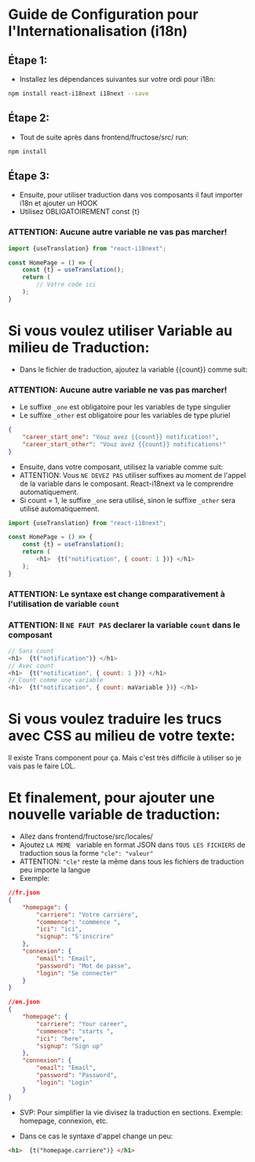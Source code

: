 # Guide de Configuration pour l'Internationalisation (i18n)

## Étape 1: 
- Installez les dépendances suivantes sur votre ordi pour i18n:

```bash
npm install react-i18next i18next --save
```

## Étape 2:
- Tout de suite après dans frontend/fructose/src/ run:
```bash 
npm install
```

## Étape 3:
- Ensuite, pour utiliser traduction dans vos composants il faut importer i18n et  ajouter un HOOK
- Utilisez OBLIGATOIREMENT const {t}
### ATTENTION: Aucune autre variable ne vas pas marcher!

```javascript
import {useTranslation} from "react-i18next";

const HomePage = () => {
    const {t} = useTranslation();
    return (
        // Votre code ici
    );
}
```
# Si vous voulez utiliser Variable au milieu de Traduction:
- Dans le fichier de traduction, ajoutez la variable {{count}} comme suit:
### ATTENTION: Aucune autre variable ne vas pas marcher!
- Le suffixe ```_one``` est obligatoire pour les variables de type singulier
- Le suffixe ```_other``` est obligatoire pour les variables de type pluriel

```json
{
    "career_start_one": "Vouz avez {{count}} notification!",
    "career_start_other": "Vouz avez {{count}} notifications!"
}
```
- Ensuite, dans votre composant, utilisez la variable comme suit:
- ATTENTION: Vous ```NE DEVEZ PAS``` utiliser suffixes au moment de l'appel de la variable dans le composant. React-i18next va le comprendre automatiquement.
- Si count = 1, le suffixe ```_one``` sera utilisé, sinon le suffixe ```_other``` sera utilisé automatiquement.

```javascript
import {useTranslation} from "react-i18next";

const HomePage = () => {
    const {t} = useTranslation();
    return (
        <h1>  {t("notification", { count: 1 })} </h1>
    );
}
```
### ATTENTION: Le syntaxe est change comparativement à l'utilisation de variable ```count```
### ATTENTION: Il ```NE FAUT PAS``` declarer la variable ```count``` dans le composant

```javascript
// Sans count
<h1>  {t("notification")} </h1>
// Avec count
<h1>  {t("notification", { count: 1 })} </h1>
// Count comme une variable
<h1>  {t("notification", { count: maVariable })} </h1>
```

# Si vous voulez traduire les trucs avec CSS au milieu de votre texte:
Il existe Trans component pour ça. Mais c'est très difficile à utiliser so je vais pas le faire LOL.

# Et finalement, pour ajouter une nouvelle variable de traduction:

- Allez dans frontend/fructose/src/locales/
- Ajoutez ```LA MEME ``` variable en format JSON dans ```TOUS LES FICHIERS``` de traduction sous la forme ```"cle": "valeur"```
- ATTENTION: ```"cle"``` reste la même dans tous les fichiers de traduction peu importe la langue
- Exemple:

```json
//fr.json
{
    "homepage": {
        "carriere": "Votre carrière",
        "commence": "commence ",
        "ici": "ici",
        "signup": "S'inscrire"
    },
    "connexion": {
        "email": "Email",
        "password": "Mot de passe",
        "login": "Se connecter"
    }
}
```
```json
//en.json
{
    "homepage": {
        "carriere": "Your career",
        "commence": "starts ",
        "ici": "here",
        "signup": "Sign up"
    },
    "connexion": {
        "email": "Email",
        "password": "Password",
        "login": "Login"
    }
}
```

- SVP: Pour simplifier la vie divisez la traduction en sections. Exemple: homepage, connexion, etc.

- Dans ce cas le syntaxe d'appel change un peu:
```html
<h1>  {t("homepage.carriere")} </h1>
```